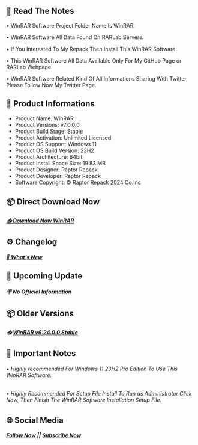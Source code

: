 ## 📝 Read The Notes

• WinRAR Software Project Folder Name  Is WinRAR.

• WinRAR Software All Data Found On RARLab Servers.

• If You Interested To My Repack Then Install This WinRAR Software.

• This WinRAR Software All Data Available Only For My GitHub Page or RARLab Webpage.

• WinRAR Software Related Kind Of All Informations Sharing With Twitter, Please Follow Now My Twitter Page.

## 📑 Product Informations

- Product Name: WinRAR
- Product Versions: v7.0.0.0
- Product Build Stage: Stable
- Product Activation: Unlimited Licensed 
- Product OS Support: Windows 11
- Product OS Build Version: 23H2
- Product Architecture: 64bit
- Product Install Space Size: 19.83 MB
- Product Designer: Raptor Repack
- Product Developer: Raptor Repack
- Software Copyright: © Raptor Repack 2024 Co.Inc

## 📦 Direct Download Now

##### [📥 Download Now WinRAR](https://github.com/RaptorRepack/RaptorRepack/releases/download/Download/WinRAR_v7.0.0.0.exe)

## ⚙️ Changelog

##### [💎 What's New](https://github.com/RaptorRepack/WinRAR/releases/tag/v7.0.0)

## 📢 Upcoming Update

##### 🪧 No Official Information

## 📦 Older Versions

##### 📥 [WinRAR v6.24.0.0 Stable](https://github.com/RaptorRepack/WinRAR/releases/tag/v6.24)

## 📝 Important Notes

###### • Highly recommended For Windows 11 23H2 Pro Edition To Use This WinRAR Software.

###### • Highly Recommended For Setup File Install To Run as Administrator Click Now, Then Finish The WinRAR Software Installation Setup File.

## 🌐 Social Media

##### [Follow Now](https://twitter.com/raptorrepack) || [Subscribe Now](https://youtube.com/@RaptorRepack)

